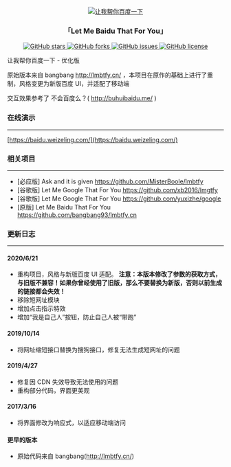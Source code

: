 <p align="center">
<a href="http://tool.mkblog.cn/lmbtfy/" target="_blank">
<img src="https://user-images.githubusercontent.com/16880885/85271234-1998af00-b4ad-11ea-8fd9-2c1cabf62ea3.png" alt="让我帮你百度一下">
</a>
</p>

<h3 align="center"> 「Let Me Baidu That For You」</h3>

<p align="center">
<a href="https://github.com/yihuaxiang/lmbtfy/stargazers" target="_blank">
<img src="https://img.shields.io/github/stars/yihuaxiang/lmbtfy.svg?style=flat-square" alt="GitHub stars">
</a> 
<a href="https://github.com/yihuaxiang/lmbtfy/network" target="_blank">
<img src="https://img.shields.io/github/forks/yihuaxiang/lmbtfy.svg?style=flat-square" alt="GitHub forks">
</a> 
<a href="https://github.com/yihuaxiang/lmbtfy/issues" target="_blank">
<img src="https://img.shields.io/github/issues/yihuaxiang/lmbtfy.svg?style=flat-square" alt="GitHub issues">
</a> 
<a href="https://github.com/yihuaxiang/lmbtfy/blob/master/LICENSE" target="_blank">
<img src="https://img.shields.io/github/license/yihuaxiang/lmbtfy.svg?style=flat-square" alt="GitHub license">
</a>
</p>

让我帮你百度一下 - 优化版

原始版本来自 bangbang http://lmbtfy.cn/ ，本项目在原作的基础上进行了重制，风格变更为新版百度 UI，并适配了移动端

交互效果参考了 不会百度么？( http://buhuibaidu.me/ )

### 在线演示
-----

[https://baidu.weizeling.com/](https://baidu.weizeling.com/)


### 相关项目
-----

- [必应版] Ask and it is given https://github.com/MisterBoole/lmbtfy
- [谷歌版] Let Me Google That For You https://github.com/xb2016/lmgtfy
- [谷歌版] Let Me Google That For You https://github.com/yuxizhe/google
- [原版] Let Me Baidu That For You https://github.com/bangbang93/lmbtfy.cn

### 更新日志
-----

#### 2020/6/21
- 重构项目，风格与新版百度 UI 适配。 **注意：本版本修改了参数的获取方式，与旧版不兼容！如果你曾经使用了旧版，那么不要替换为新版，否则以前生成的链接都会失效！**
- 移除短网址模块
- 增加点击指示特效
- 增加“我是自己人”按钮，防止自己人被“带跑”

#### 2019/10/14
- 将网址缩短接口替换为搜狗接口，修复无法生成短网址的问题

#### 2019/4/27
- 修复因 CDN 失效导致无法使用的问题
- 重构部分代码，界面更美观

#### 2017/3/16
- 将界面修改为响应式，以适应移动端访问

#### 更早的版本
- 原始代码来自 bangbang(http://lmbtfy.cn/)
